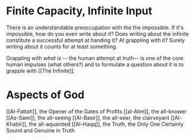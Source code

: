 # Finite Capacity, Infinite Input
There is an understandable preoccupation with the the impossible. If it's impossible, how do you even write about it? Does writing about the infinite constitute a successful attempt at handing it? At grappling with it? Surely writing about it counts for at least something.

Grappling with *what is* -- the human attempt at truth-- is one of the core human impulses (what others?) and to formulate a question about it is to grapple with [[The Infinite]].

# Aspects of God
[[Al-Fattah]], the Opener of the Gates of Profits
[[al-Alim]], the all-knower
[[As-Sami]], the all-seeing
[[Al-Basir]], the all-seer, the clairvoyant
[[Al-Khabir]], the all-aquainted
[[Al-Haqq]], the Truth, the Only One Certainly Sound and Genuine in Truth